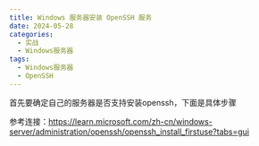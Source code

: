 ```yaml
---
title: Windows 服务器安装 OpenSSH 服务
date: 2024-05-28
categories:
  - 实战
  - Windows服务器
tags:
  - Windows服务器
  - OpenSSH
---
```


首先要确定自己的服务器是否支持安装openssh，下面是具体步骤

参考连接：https://learn.microsoft.com/zh-cn/windows-server/administration/openssh/openssh_install_firstuse?tabs=gui

